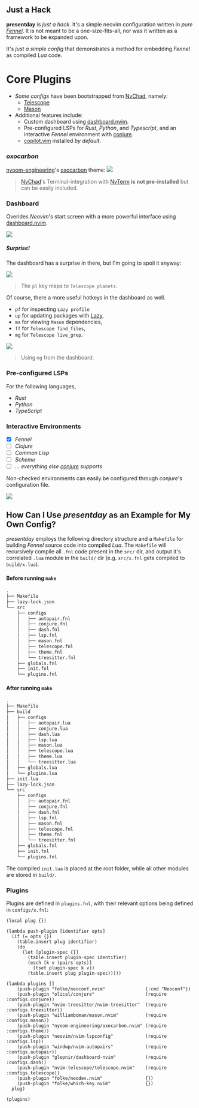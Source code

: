 ## Just a Hack
__presentday__ is _just a hack_. It's a simple neovim configuration written in _pure [Fennel](https://fennel-lang.org)_. It is not meant to be a one-size-fits-all, nor was it written as a framework to be expanded upon.

It's _just a simple config_ that demonstrates a method for embedding _Fennel_ as compiled _Lua_ code.

# Core Plugins
- _Some configs_ have been bootstrapped from [NvChad](https://github.com/nvchad/nvchad), namely:
    - [Telescope](https://github.com/nvim-telescope/telescope.nvim)
    - [Mason](https://github.com/williamboman/mason.nvim)
- Additional features include:
    - Custom dashboard using [dashboard.nvim](https://github.com/nvimdev/dashboard-nvim).
    - Pre-configured LSPs for _Rust_, _Python_, and _Typescript_, and an interactive _Fennel_ environment with [conjure](https://github.com/olical/conjure).
    - [copilot.vim](https://github.com/github/copilot.vim) installed _by default_.

### _oxocarbon_
[nyoom-engineering](https://github.com/nyoom-engineering)'s [oxocarbon](https://github.com/nyoom-engineering/oxocarbon.nvim) theme:
<img src="doc/theme.png">

> [NvChad](https://github.com/nvchad/nvchad)'s Terminal-integration with [NvTerm](https://github.com/NvChad/nvterm) **is not pre-installed** but can be easily included.

### Dashboard
Overides _Neovim_'s start screen with a more powerful interface using [dashboard.nvim](https://github.com/nvimdev/dashboard-nvim).

<img src="doc/fig/dash.png"/>

##### Surprise!
The dashboard has a surprise in there, but I'm going to spoil it anyway:

<img src="doc/fig/surprise.png"/>

> The `pl` key maps to `Telescope planets`. 

Of course, there a more useful hotkeys in the dashboard as well.
- `pf` for inspecting `Lazy profile`
- `up` for updating packages with [Lazy](https://github.com/folke/lazy.nvim),
- `ma` for viewing `Mason` dependencies,
- `ff` for `Telescope find_files`,
- `mg` for `Telescope live_grep`.

<img src="doc/fig/tele.png"/>

> Using `mg` from the dashboard.

### Pre-configured LSPs
For the following languages,
- _Rust_
- _Python_
- _TypeScript_

### Interactive Environments
- [x] _Fennel_
- [ ] _Clojure_
- [ ] _Common Lisp_
- [ ] _Scheme_
- [ ] _... everything else [conjure](https://github.com/olical/conjure) supports_

Non-checked environments can easily be configured through _conjure_'s configuration file.

<img src="doc/fig/lsp.png">

## How Can I Use _presentday_ as an Example for My Own Config?
_presentday_ employs the following directory structure and a `Makefile` for building _Fennel_ source code into compiled _Lua_. The `Makefile` will recursively compile all `.fnl` code
present in the `src/` dir, and output it's correlated `.lua` module in the `build/` dir (e.g. `src/x.fnl` gets compiled to `build/x.lua`).

#### Before running `make`
```sh
.
├── Makefile
├── lazy-lock.json
└── src
    ├── configs
    │   ├── autopair.fnl
    │   ├── conjure.fnl
    │   ├── dash.fnl
    │   ├── lsp.fnl
    │   ├── mason.fnl
    │   ├── telescope.fnl
    │   ├── theme.fnl
    │   └── treesitter.fnl
    ├── globals.fnl
    ├── init.fnl
    └── plugins.fnl

```
#### After running `make`
```sh
.
├── Makefile
├── build
│   ├── configs
│   │   ├── autopair.lua
│   │   ├── conjure.lua
│   │   ├── dash.lua
│   │   ├── lsp.lua
│   │   ├── mason.lua
│   │   ├── telescope.lua
│   │   ├── theme.lua
│   │   └── treesitter.lua
│   ├── globals.lua
│   └── plugins.lua
├── init.lua
├── lazy-lock.json
└── src
    ├── configs
    │   ├── autopair.fnl
    │   ├── conjure.fnl
    │   ├── dash.fnl
    │   ├── lsp.fnl
    │   ├── mason.fnl
    │   ├── telescope.fnl
    │   ├── theme.fnl
    │   └── treesitter.fnl
    ├── globals.fnl
    ├── init.fnl
    └── plugins.fnl
```

The compiled `init.lua` is placed at the root folder, while all other modules are stored in `build/`.

### Plugins
Plugins are defined in `plugins.fnl`, with their relevant options being defined in `configs/x.fnl`:
```Fennel
(local plug {})

(lambda push-plugin [identifier opts]
  (if (= opts {})
    (table.insert plug identifier)
    (do
      (let [plugin-spec {}]
        (table.insert plugin-spec identifier)
        (each [k v (pairs opts)]
          (tset plugin-spec k v))
        (table.insert plug plugin-spec)))))

(lambda plugins []
    (push-plugin "folke/neoconf.nvim"               {:cmd "Neoconf"})
    (push-plugin "olical/conjure"                   (require :configs.conjure))
    (push-plugin "nvim-treesitter/nvim-treesitter"  (require :configs.treesitter))
    (push-plugin "williamboman/mason.nvim"          (require :configs.mason))
    (push-plugin "nyoom-engineering/oxocarbon.nvim" (require :configs.theme))
    (push-plugin "neovim/nvim-lspconfig"            (require :configs.lsp))
    (push-plugin "windwp/nvim-autopairs"            (require :configs.autopair))
    (push-plugin "glepnir/dashboard-nvim"           (require :configs.dash))
    (push-plugin "nvim-telescope/telescope.nvim"    (require :configs.telescope))
    (push-plugin "folke/neodev.nvim"                {})
    (push-plugin "folke/which-key.nvim"             {})
  plug)

(plugins)
```

